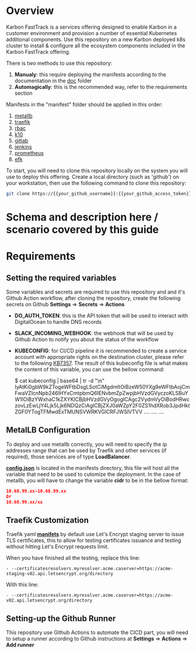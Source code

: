 # Overview
Karbon FastTrack is a services offering designed to enable Karbon in a customer environment and provision a number of essential Kubernetes additional components.
Use this repository on a new Karbon deployed k8s cluster to install & configure all the ecosystem components included in the Karbon FastTrack offering.

There is two methods to use this repository:

1. **Manualy**: this require deploying the manifests according to the documentation in the [doc](../doc/) folder
2. **Automagically**: this is the recommended way, refer to the requirements section

Manifests in the "manifest" folder should be applied in this order:
1. [metallb](https://github.com/nutanixservices/cita-ft-karbon/blob/nx-sbourdeaud_SDCD-2632/doc/lb-metallb-doc.md "metallb")
2. [traefik](https://github.com/nutanixservices/cita-ft-karbon/blob/nx-sbourdeaud_SDCD-2632/doc/ingress-traefik-doc.md "traefik")
3. [rbac](https://github.com/nutanixservices/cita-ft-karbon/blob/nx-sbourdeaud_SDCD-2632/doc/rbac-doc.md "rbac")
4. [k10](https://github.com/nutanixservices/cita-ft-karbon/blob/nx-sbourdeaud_SDCD-2632/doc/backup-k10-doc.md "k10")
5. [gitlab](https://github.com/nutanixservices/cita-ft-karbon/blob/nx-sbourdeaud_SDCD-2632/doc/registry-gitlab-doc.md "gitlab")
6. [jenkins](https://github.com/nutanixservices/cita-ft-karbon/blob/nx-sbourdeaud_SDCD-2632/v1/doc/ci-jenkins-doc.md "jenkins")
7. [prometheus](https://github.com/nutanixservices/cita-ft-karbon/blob/nx-sbourdeaud_SDCD-2632/doc/monitoring-prometheus-doc.md "prometheus")
8. [efk](https://github.com/nutanixservices/cita-ft-karbon/blob/nx-sbourdeaud_SDCD-2632/doc/logging-efk-doc.md "efk")

To start, you will need to clone this repository locally on the system you will use to deploy this offering.
Create a local directory (such as 'github') on your workstation, then use the following command to clone this repository:

```bash
git clone https://{{your_github_username}}:{{your_github_access_token}}@github.com/nutanix-enterprise/consulting-pracdev-karbon-fasttrack
```
# Schema and description here / scenario covered by this guide

# Requirements


## Setting the required variables

Some variables and secrets are required to use this repository and and it's Github Action workflow, after cloning the repository, create the following secrets on Github
**Settings** => **Secrets** => **Actions**
- **DO_AUTH_TOKEN**: this is the API token that will be used to interact with DigitalOcean to handle DNS records
- **SLACK_INCOMING_WEBHOOK**: the webhook that will be used by Github Action to notify you about the status of the workflow
- **KUBECONFIG**: for CI/CD pipeline it is recommended to create a service account with appropriate rights on the destination cluster, please refer to the following [KB7357](https://portal.nutanix.com/kb/000007357).
The result of this kubeconfig file is what makes the content of this variable, you can use the bellow command:

    $ cat kubeconfig | base64 | tr -d "\n"
    IyAtKi0gbW9kZTogeWFtbDsgLSotCiMgdmltOiBzeW50YXg9eWFtbAojCmFwaVZlcnNpb246IHYxCmtpbmQ6IENvbmZpZwpjbHVzdGVyczoKLSBuYW1lOiBzYWxhaC1kZXYKICBjbHVzdGVyOgogICAgc2VydmVyOiBodHRwczovLzEwLjY4Ljk5Ljk6NDQzCiAgICBjZXJ0aWZpY2F0ZS1hdXRob3JpdHktZGF0YTogTFMwdExTMUNSVWRKVGlCRFJWSlVTVV
    ....
    ....
    ....

## MetalLB Configuration

To deploy and use metallb correctly, you will need to specify the ip addresses range that can be used by Traefik and other services (if required), those services are of type **LoadBalancer**.

**[config.json](../manifests/config.json)** is located in the manifests directory, this file will host all the variable that need to be used to cutomize the deployment.
In the case of metallb, you will have to change the variable **cidr** to be in the bellow format:
```json
10.68.99.xx-10.68.99.xx
Or
10.68.99.xx/xx
```

## Traefik Customization

Traefik yaml **[manifets](../manifests/traefik-deployment.yaml)** by default use Let's Encrypt staging server to issue TLS certificates, this to allow for testing certificates issuance and testing without hitting Let's Encrypt requests limit.

When you have finished all the testing, replace this line:

    - --certificatesresolvers.myresolver.acme.caserver=https://acme-staging-v02.api.letsencrypt.org/directory

With this line:

    - --certificatesresolvers.myresolver.acme.caserver=https://acme-v02.api.letsencrypt.org/directory

## Setting-up the Github Runner

This repository use Github Actions to automate the CICD part, you will need to setup a runner according to Github instructions at **Settings** => **Actions** => **Add runner**